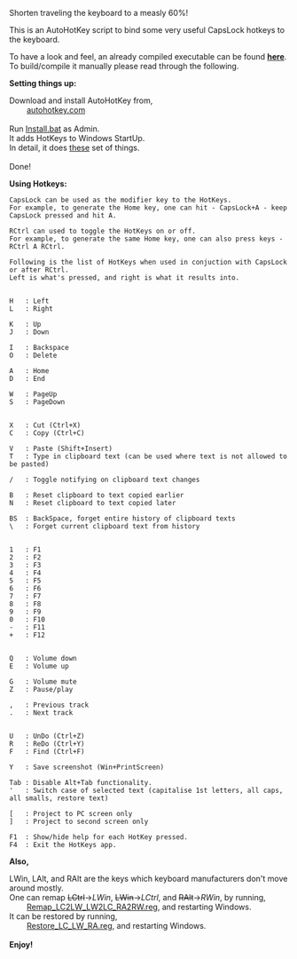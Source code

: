 Shorten traveling the keyboard to a measly 60%!

This is an AutoHotKey script to bind some very useful CapsLock hotkeys to the keyboard.

To have a look and feel, an already compiled executable can be found **[here](https://drive.google.com/open?id=1l-_ly_VcWkBHzeugyiI1za9_tW2-sLh9)**.
<br/>
To build/compile it manually please read through the following.

**Setting things up:**

Download and install AutoHotKey from,
<br/>
&nbsp;&nbsp;&nbsp;&nbsp;&nbsp;&nbsp;&nbsp;&nbsp;[autohotkey.com](https://www.autohotkey.com)
<br/>
<br/>
Run [Install.bat](Install.bat) as Admin.
<br/>
It adds HotKeys to Windows StartUp.
<br/>
In detail, it does [these](Steps.txt) set of things.
<br/>
<br/>
Done!

**Using Hotkeys:**

```
CapsLock can be used as the modifier key to the HotKeys.
For example, to generate the Home key, one can hit - CapsLock+A - keep CapsLock pressed and hit A.

RCtrl can used to toggle the HotKeys on or off.
For example, to generate the same Home key, one can also press keys - RCtrl A RCtrl.

Following is the list of HotKeys when used in conjuction with CapsLock or after RCtrl.
Left is what's pressed, and right is what it results into.


H   : Left
L   : Right

K   : Up
J   : Down

I   : Backspace
O   : Delete

A   : Home
D   : End

W   : PageUp
S   : PageDown


X   : Cut (Ctrl+X)
C   : Copy (Ctrl+C)

V   : Paste (Shift+Insert)
T   : Type in clipboard text (can be used where text is not allowed to be pasted)

/   : Toggle notifying on clipboard text changes

B   : Reset clipboard to text copied earlier
N   : Reset clipboard to text copied later

BS  : BackSpace, forget entire history of clipboard texts
\   : Forget current clipboard text from history


1   : F1
2   : F2
3   : F3
4   : F4
5   : F5
6   : F6
7   : F7
8   : F8
9   : F9
0   : F10
-   : F11
+   : F12


Q   : Volume down
E   : Volume up

G   : Volume mute
Z   : Pause/play

,   : Previous track
.   : Next track


U   : UnDo (Ctrl+Z)
R   : ReDo (Ctrl+Y)
F   : Find (Ctrl+F)

Y   : Save screenshot (Win+PrintScreen)

Tab : Disable Alt+Tab functionality.
'   : Switch case of selected text (capitalise 1st letters, all caps, all smalls, restore text)

[   : Project to PC screen only
]   : Project to second screen only

F1  : Show/hide help for each HotKey pressed.
F4  : Exit the HotKeys app.

```

**Also,**

LWin, LAlt, and RAlt are the keys which keyboard manufacturers don't move around mostly.
<br/>
One can remap ~~LCtrl~~->_LWin_, ~~LWin~~->_LCtrl_, and ~~RAlt~~->_RWin_, by running,
<br/>
&nbsp;&nbsp;&nbsp;&nbsp;&nbsp;&nbsp;&nbsp;&nbsp;[Remap_LC2LW_LW2LC_RA2RW.reg](Remap_LC2LW_LW2LC_RA2RW.reg), and restarting Windows.
<br/>
It can be restored by running,
<br/>
&nbsp;&nbsp;&nbsp;&nbsp;&nbsp;&nbsp;&nbsp;&nbsp;[Restore_LC_LW_RA.reg](Restore_LC_LW_RA.reg), and restarting Windows.
<br/>
<br/>
**Enjoy!**

